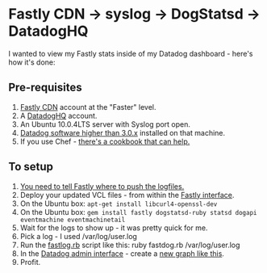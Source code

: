 Fastly CDN -> syslog -> DogStatsd -> DatadogHQ
==============================================

I wanted to view my Fastly stats inside of my Datadog dashboard - here's how it's done:

Pre-requisites
--------------

1. [Fastly CDN](http://www.fastly.com/) account at the "Faster" level.
2. A [DatadogHQ](http://www.datadoghq.com/) account.
3. An Ubuntu 10.0.4LTS server with Syslog port open.
4. [Datadog software higher than 3.0.x](http://api.datadoghq.com/guides/dogstatsd/) installed on that machine.
5. If you use Chef - [there's a cookbook that can help.](fastdog/chef/cookbook)

To setup
--------

1. [You need to tell Fastly where to push the logfiles.](fastdog/fastly.rb)
2. Deploy your updated VCL files - from within the [Fastly interface](http://app.fastly.com).
3. On the Ubuntu box: `apt-get install libcurl4-openssl-dev`
4. On the Ubuntu box: `gem install fastly dogstatsd-ruby statsd dogapi eventmachine eventmachinetail`
5. Wait for the logs to show up - it was pretty quick for me.
6. Pick a log - I used /var/log/user.log
7. Run the [fastlog.rb](fastdog/fastdog.rb) script like this: ruby fastdog.rb /var/log/user.log
8. In the [Datadog admin interface](http://app.datadoghq.com) - create a [new graph like this](fastdog/datadog-metrics.png).
8. Profit.